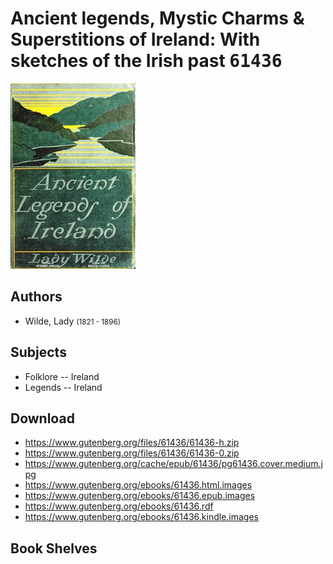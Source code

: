 # Ancient legends, Mystic Charms & Superstitions of Ireland: With sketches of the Irish past <kbd>61436</kbd>

![](./cover.medium.jpg "")

## Authors


 - Wilde, Lady <small>(1821 - 1896)</small>

## Subjects


 - Folklore -- Ireland
 - Legends -- Ireland

## Download


 - https://www.gutenberg.org/files/61436/61436-h.zip
 - https://www.gutenberg.org/files/61436/61436-0.zip
 - https://www.gutenberg.org/cache/epub/61436/pg61436.cover.medium.jpg
 - https://www.gutenberg.org/ebooks/61436.html.images
 - https://www.gutenberg.org/ebooks/61436.epub.images
 - https://www.gutenberg.org/ebooks/61436.rdf
 - https://www.gutenberg.org/ebooks/61436.kindle.images

## Book Shelves


